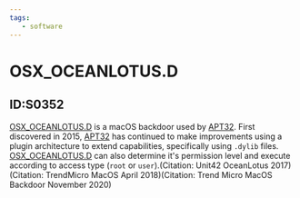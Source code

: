 ```yaml
---
tags:
   - software
---
```

# OSX_OCEANLOTUS.D
## ID:S0352
[OSX_OCEANLOTUS.D](software/S0352) is a macOS backdoor used by [APT32](groups/G0050). First discovered in 2015, [APT32](groups/G0050) has continued to make improvements using a plugin architecture to extend capabilities, specifically using `.dylib` files. [OSX_OCEANLOTUS.D](software/S0352) can also determine it's permission level and execute according to access type (`root` or `user`).(Citation: Unit42 OceanLotus 2017)(Citation: TrendMicro MacOS April 2018)(Citation: Trend Micro MacOS Backdoor November 2020)
